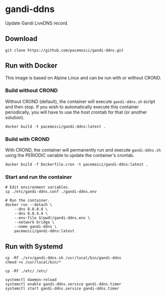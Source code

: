 # gandi-ddns
Update Gandi LiveDNS record.

## Download
    git clone https://github.com/pacemoici/gandi-ddns.git

## Run with Docker
This image is based on Alpine Linux and can be run with or without CROND.

### Build without CROND
Without CROND (default), the container will execute `gandi-ddns.sh` script and then stop. If you wish to automatically execute this container periodically, you will have to use the host crontab for that (or another solution).

```
docker build -t pacemoici/gandi-ddns:latest .
```

### Build with CROND
With CROND, the container will permanently run and execute `gandi-ddns.sh` using the PERIODIC variable to update the container's crontab.
```
docker build -f Dockerfile.cron -t pacemoici/gandi-ddns:latest .
```

### Start and run the container
```
# Edit environment variables.
cp ./etc/gandi-ddns.conf ./gandi-ddns.env

# Run the container.
docker run --detach \
    --dns 8.8.8.8 \
    --dns 8.8.4.4 \
    --env-file $(pwd)/gandi-ddns.env \
    --network bridge \
    --name gandi-ddns \
    pacemoici/gandi-ddns:latest
```

## Run with Systemd
```
cp -Rf ./srv/gandi-ddns.sh /usr/local/bin/gandi-ddns
chmod +x /usr/local/bin/*

cp -Rf ./etc/ /etc/

systemctl daemon-reload
systemctl enable gandi-ddns.service gandi-ddns.timer
systemctl start gandi-ddns.service gandi-ddns.timer
```
